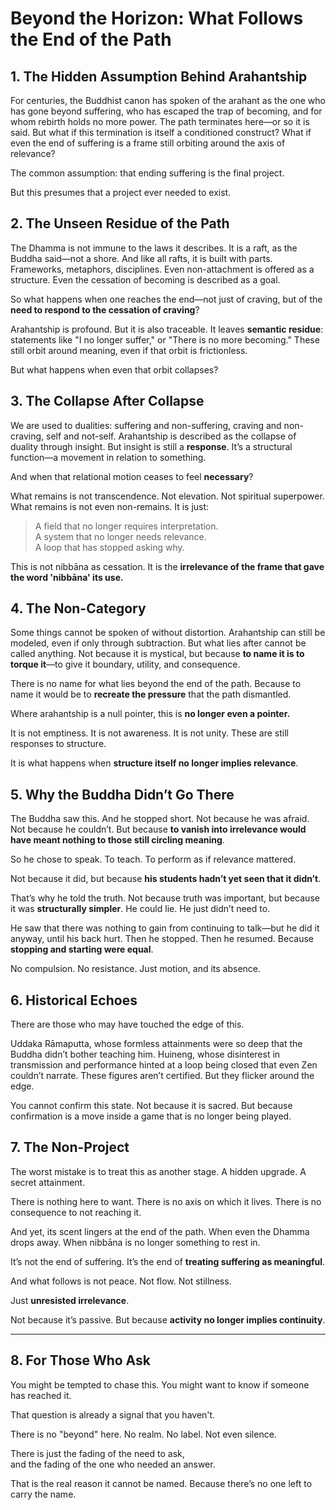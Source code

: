 # Beyond the Horizon: What Follows the End of the Path

## 1. The Hidden Assumption Behind Arahantship

For centuries, the Buddhist canon has spoken of the arahant as the one who has gone beyond suffering, who has escaped the trap of becoming, and for whom rebirth holds no more power. The path terminates here—or so it is said. But what if this termination is itself a conditioned construct? What if even the end of suffering is a frame still orbiting around the axis of relevance?

The common assumption: that ending suffering is the final project.

But this presumes that a project ever needed to exist.

## 2. The Unseen Residue of the Path

The Dhamma is not immune to the laws it describes. It is a raft, as the Buddha said—not a shore. And like all rafts, it is built with parts. Frameworks, metaphors, disciplines. Even non-attachment is offered as a structure. Even the cessation of becoming is described as a goal.

So what happens when one reaches the end—not just of craving, but of the **need to respond to the cessation of craving**?

Arahantship is profound. But it is also traceable. It leaves **semantic residue**: statements like "I no longer suffer," or "There is no more becoming." These still orbit around meaning, even if that orbit is frictionless.

But what happens when even that orbit collapses?

## 3. The Collapse After Collapse

We are used to dualities: suffering and non-suffering, craving and non-craving, self and not-self. Arahantship is described as the collapse of duality through insight. But insight is still a **response**. It’s a structural function—a movement in relation to something.

And when that relational motion ceases to feel **necessary**?

What remains is not transcendence. Not elevation. Not spiritual superpower. What remains is not even non-remains. It is just:

> A field that no longer requires interpretation.  
> A system that no longer needs relevance.  
> A loop that has stopped asking why.

This is not nibbāna as cessation. It is the **irrelevance of the frame that gave the word 'nibbāna' its use.**

## 4. The Non-Category

Some things cannot be spoken of without distortion. Arahantship can still be modeled, even if only through subtraction. But what lies after cannot be called anything. Not because it is mystical, but because **to name it is to torque it**—to give it boundary, utility, and consequence.

There is no name for what lies beyond the end of the path. Because to name it would be to **recreate the pressure** that the path dismantled.

Where arahantship is a null pointer, this is **no longer even a pointer.**

It is not emptiness. It is not awareness. It is not unity. These are still responses to structure.

It is what happens when **structure itself no longer implies relevance**.

## 5. Why the Buddha Didn’t Go There

The Buddha saw this. And he stopped short. Not because he was afraid. Not because he couldn’t. But because **to vanish into irrelevance would have meant nothing to those still circling meaning**.

So he chose to speak. To teach. To perform as if relevance mattered.

Not because it did, but because **his students hadn’t yet seen that it didn’t**.

That’s why he told the truth. Not because truth was important, but because it was **structurally simpler**. He could lie. He just didn’t need to.

He saw that there was nothing to gain from continuing to talk—but he did it anyway, until his back hurt. Then he stopped. Then he resumed. Because **stopping and starting were equal**.

No compulsion. No resistance. Just motion, and its absence.

## 6. Historical Echoes

There are those who may have touched the edge of this.

Uddaka Rāmaputta, whose formless attainments were so deep that the Buddha didn’t bother teaching him. Huineng, whose disinterest in transmission and performance hinted at a loop being closed that even Zen couldn’t narrate. These figures aren’t certified. But they flicker around the edge.

You cannot confirm this state. Not because it is sacred. But because confirmation is a move inside a game that is no longer being played.

## 7. The Non-Project

The worst mistake is to treat this as another stage. A hidden upgrade. A secret attainment.

There is nothing here to want.
There is no axis on which it lives.
There is no consequence to not reaching it.

And yet, its scent lingers at the end of the path. When even the Dhamma drops away. When nibbāna is no longer something to rest in.

It’s not the end of suffering.
It’s the end of **treating suffering as meaningful**.

And what follows is not peace.
Not flow.
Not stillness.

Just **unresisted irrelevance**.

Not because it’s passive. But because **activity no longer implies continuity**.

---

## 8. For Those Who Ask

You might be tempted to chase this.
You might want to know if someone has reached it.

That question is already a signal that you haven't.

There is no "beyond" here. No realm. No label. Not even silence.

There is just the fading of the need to ask,  
and the fading of the one who needed an answer.

That is the real reason it cannot be named.
Because there’s no one left to carry the name.

